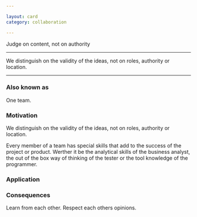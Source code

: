 ```yaml
---

layout: card
category: collaboration

---
```


Judge on content, not on authority

---

We distinguish on the validity of the ideas, not on roles, authority or
location.

---

### Also known as

One team.

### Motivation

We distinguish on the validity of the ideas, not on roles, authority or location.

Every member of a team has special skills that add to the success of the project or product. Werther it be the analytical skills of the business analyst, the out of the box way of thinking of the tester or the tool knowledge of the programmer.

### Application

### Consequences

Learn from each other. Respect each others opinions.

